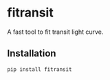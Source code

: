 # fitransit

 A fast tool to fit transit light curve.

## Installation

```bash
pip install fitransit
```
